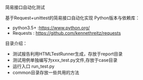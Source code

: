 简易接口自动化测试

基于Request+unittest的简易接口自动化实现
Python版本与依赖库：
- python3.5+ :https://www.python.org/
- Requests : https://github.com/kennethreitz/requests

目录介绍：
* 测试报告利用HTMLTestRunner生成，存放于report目录
* 测试用例单独编写为xxx_test.py文件,存放于case目录
* 运行入口 run_test.py
* common目录存放一些共用的方法

